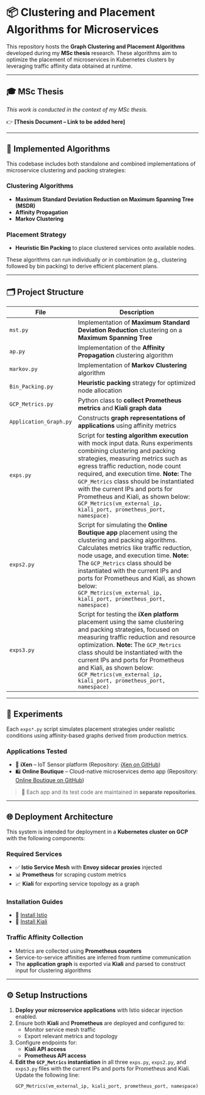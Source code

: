# 📦 Clustering and Placement Algorithms for Microservices

This repository hosts the **Graph Clustering and Placement Algorithms** developed during my **MSc thesis** research. These algorithms aim to optimize the placement of microservices in Kubernetes clusters by leveraging traffic affinity data obtained at runtime.

---

## 🎓 MSc Thesis

_This work is conducted in the context of my MSc thesis._

👉 **[Thesis Document – Link to be added here]**

---

## 🧠 Implemented Algorithms

This codebase includes both standalone and combined implementations of microservice clustering and packing strategies:

### Clustering Algorithms
- **Maximum Standard Deviation Reduction on Maximum Spanning Tree (MSDR)**
- **Affinity Propagation**
- **Markov Clustering**

### Placement Strategy
- **Heuristic Bin Packing** to place clustered services onto available nodes.

These algorithms can run individually or in combination (e.g., clustering followed by bin packing) to derive efficient placement plans.

---

## 🗂️ Project Structure

| File | Description |
|------|-------------|
| `mst.py` | Implementation of **Maximum Standard Deviation Reduction** clustering on a **Maximum Spanning Tree** |
| `ap.py` | Implementation of the **Affinity Propagation** clustering algorithm |
| `markov.py` | Implementation of **Markov Clustering** algorithm |
| `Bin_Packing.py` | **Heuristic packing** strategy for optimized node allocation |
| `GCP_Metrics.py` | Python class to **collect Prometheus metrics** and **Kiali graph data** |
| `Application_Graph.py` | Constructs **graph representations of applications** using affinity metrics |
| `exps.py` | Script for **testing algorithm execution** with mock input data. Runs experiments combining clustering and packing strategies, measuring metrics such as egress traffic reduction, node count required, and execution time. **Note:** The `GCP_Metrics` class should be instantiated with the current IPs and ports for Prometheus and Kiali, as shown below: <br> `GCP_Metrics(vm_external_ip, kiali_port, prometheus_port, namespace)` |
| `exps2.py` | Script for simulating the **Online Boutique app** placement using the clustering and packing algorithms. Calculates metrics like traffic reduction, node usage, and execution time. **Note:** The `GCP_Metrics` class should be instantiated with the current IPs and ports for Prometheus and Kiali, as shown below: <br> `GCP_Metrics(vm_external_ip, kiali_port, prometheus_port, namespace)` |
| `exps3.py` | Script for testing the **iXen platform** placement using the same clustering and packing strategies, focused on measuring traffic reduction and resource optimization. **Note:** The `GCP_Metrics` class should be instantiated with the current IPs and ports for Prometheus and Kiali, as shown below: <br> `GCP_Metrics(vm_external_ip, kiali_port, prometheus_port, namespace)` |

---

## 🧪 Experiments

Each `exps*.py` script simulates placement strategies under realistic conditions using affinity-based graphs derived from production metrics.

### Applications Tested
- 🧭 **iXen** – IoT Sensor platform (Repository: [iXen on GitHub](https://github.com/ktsakos/ixen-App-in-GKE))
- 🛍️ **Online Boutique** – Cloud-native microservices demo app (Repository: [Online Boutique on GitHub](https://github.com/GoogleCloudPlatform/microservices-demo))

> 📁 Each app and its test code are maintained in **separate repositories**.

---

## 🌐 Deployment Architecture

This system is intended for deployment in a **Kubernetes cluster on GCP** with the following components:

### Required Services
- ✅ **Istio Service Mesh** with **Envoy sidecar proxies** injected
- 📊 **Prometheus** for scraping custom metrics
- 📈 **Kiali** for exporting service topology as a graph

### Installation Guides
- 📘 [Install Istio](https://istio.io/latest/docs/setup/install/istioctl/)
- 📘 [Install Kiali](https://kiali.io/docs/installation/installation-guide/)

### Traffic Affinity Collection
- Metrics are collected using **Prometheus counters**
- Service-to-service affinities are inferred from runtime communication
- The **application graph** is exported via **Kiali** and parsed to construct input for clustering algorithms

---

## ⚙️ Setup Instructions

1. **Deploy your microservice applications** with Istio sidecar injection enabled.
2. Ensure both **Kiali** and **Prometheus** are deployed and configured to:
   - Monitor service mesh traffic
   - Export relevant metrics and topology
3. Configure endpoints for:
   - **Kiali API access**
   - **Prometheus API access**
4. **Edit the `GCP_Metrics` instantiation** in all three `exps.py`, `exps2.py`, and `exps3.py` files with the current IPs and ports for Prometheus and Kiali. Update the following line:
   ```python
   GCP_Metrics(vm_external_ip, kiali_port, prometheus_port, namespace)
